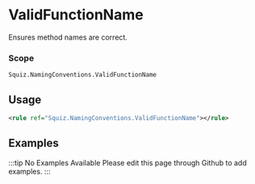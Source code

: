# ValidFunctionName

Ensures method names are correct.

### Scope

`Squiz.NamingConventions.ValidFunctionName`

## Usage

```xml
<rule ref="Squiz.NamingConventions.ValidFunctionName"></rule>
```

## Examples

:::tip No Examples Available
Please edit this page through Github to add examples.
:::
